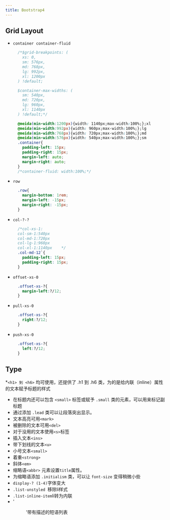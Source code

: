 ```yaml
---
title: Bootstrap4
---
```

## Grid Layout
  * `container container-fluid`
    ```css
      /*$grid-breakpoints: (
        xs: 0,
        sm: 576px,
        md: 768px,
        lg: 992px,
        xl: 1200px
      ) !default;

      $container-max-widths: (
        sm: 540px,
        md: 720px,
        lg: 960px,
        xl: 1140px
      ) !default;*/

      @meida(min-width:1200px){width: 1140px;max-width:100%;};xl
      @meida(min-width:992px){width: 960px;max-width:100%;};lg
      @meida(min-width:768px){width: 720px;max-width:100%;};md
      @meida(min-width:576px){width: 540px;max-width:100%;};sm
      .container{
        padding-left: 15px;
        padding-right: 15px;
        margin-left: auto;
        margin-right: auto;
      }
      /*container-fluid: width:100%;*/
    ```
  * `row`
    ```css
      .row{
        margin-bottom: 1rem;
        margin-left: -15px;
        margin-right: -15px;
      }
    ```

  * `col-?-?`
    ```css
      /*col-xs-1:
      col-sm-1:540px
      col-md-1:720px
      col-lg-1:960px
      col-xl-1:1140px    */
      .col-md-12`{
        padding-left: 15px;
        padding-right: 15px;
      }
    ```

  * `offset-xs-0`
    ```css
      .offset-xs-?{
        margin-left:?/12;
      }
    ```

  * `pull-xs-0`
    ```css
      .offset-xs-?{
        right:?/12;
      }
    ```

  * `push-xs-0`
    ```css
      .offset-xs-?{
        left:?/12;
      }
    ```

## Type
*`<h1> 到 <h6>` 均可使用，还提供了 .h1 到 .h6 类，为的是给内联（inline）属性的文本赋予标题的样式
* 在标题内还可以包含 `<small>` 标签或赋予 `.small` 类的元素，可以用来标记副标题
* 通过添加 `.lead` 类可以让段落突出显示。
* 文本高亮可用`<mark>`
* 被删除的文本可用`<del>`
* 对于没用的文本使用`<s>`标签
* 插入文本`<ins>`
* 带下划线的文本`<u>`
* 小号文本`<small>`
* 着重`<strong>`
* 斜体`<em>`
* 缩略语`<abbr>` 元素设置`title`属性。
* 为缩略语添加 `.initialism` 类，可以让 `font-size` 变得稍微小些
* `display-? (1-4)`字体变大
* `.list-unstyled `移除li样式
* `.list-inline-item`li转为内联
* '<dl><dt><dd>'带有描述的短语列表

